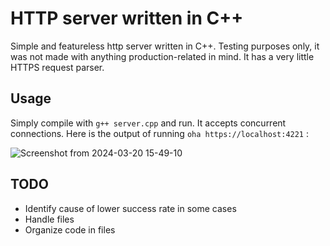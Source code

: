 # HTTP server written in C++
 Simple and featureless http server written in C++.
 Testing purposes only, it was not made with anything production-related in mind.
 It has a very little HTTPS request parser.

## Usage
Simply compile with `g++ server.cpp` and run.
It accepts concurrent connections.
Here is the output of running `oha https://localhost:4221` :

![Screenshot from 2024-03-20 15-49-10](https://github.com/Heroiu-Justinian/http_server/assets/72274906/50633973-47d8-4d71-a7ac-6411d8b4084b)


## TODO
- Identify cause of lower success rate in some cases
- Handle files
- Organize code in files

